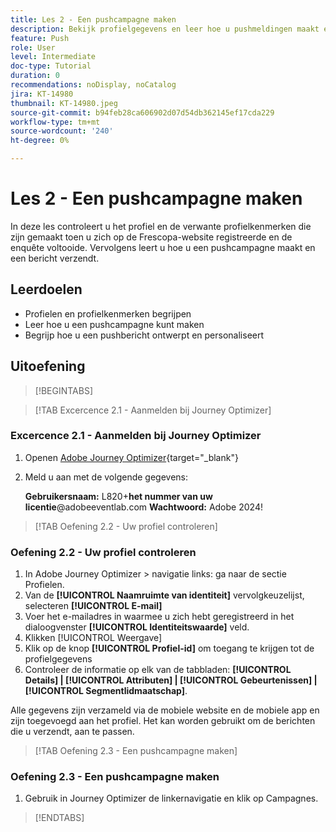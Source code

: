 ```yaml
---
title: Les 2 - Een pushcampagne maken
description: Bekijk profielgegevens en leer hoe u pushmeldingen maakt en verzendt in Journey Optimizer.
feature: Push
role: User
level: Intermediate
doc-type: Tutorial
duration: 0
recommendations: noDisplay, noCatalog
jira: KT-14980
thumbnail: KT-14980.jpeg
source-git-commit: b94feb28ca606902d07d54db362145ef17cda229
workflow-type: tm+mt
source-wordcount: '240'
ht-degree: 0%

---
```



# Les 2 - Een pushcampagne maken

In deze les controleert u het profiel en de verwante profielkenmerken die zijn gemaakt toen u zich op de Frescopa-website registreerde en de enquête voltooide. Vervolgens leert u hoe u een pushcampagne maakt en een bericht verzendt.

## Leerdoelen

* Profielen en profielkenmerken begrijpen
* Leer hoe u een pushcampagne kunt maken
* Begrijp hoe u een pushbericht ontwerpt en personaliseert

## Uitoefening

>[!BEGINTABS]

>[!TAB Excercence 2.1 - Aanmelden bij Journey Optimizer]

### Excercence 2.1 - Aanmelden bij Journey Optimizer

1. Openen [Adobe Journey Optimizer](https://experience.adobe.com/#/@techmarketingdemos/sname:summit-ajo-lab/journey-optimizer/home){target="_blank"}
2. Meld u aan met de volgende gegevens:

   **Gebruikersnaam:**   L820+**het nummer van uw licentie**@adobeeventlab.com
   **Wachtwoord:**   Adobe 2024!

>[!TAB Oefening 2.2 - Uw profiel controleren]

### Oefening 2.2 - Uw profiel controleren

1. In Adobe Journey Optimizer > navigatie links: ga naar de sectie Profielen.
2. Van de **[!UICONTROL Naamruimte van identiteit]** vervolgkeuzelijst, selecteren **[!UICONTROL E-mail]**
3. Voer het e-mailadres in waarmee u zich hebt geregistreerd in het dialoogvenster **[!UICONTROL Identiteitswaarde]** veld.
4. Klikken [!UICONTROL Weergave]
5. Klik op de knop **[!UICONTROL Profiel-id]** om toegang te krijgen tot de profielgegevens
6. Controleer de informatie op elk van de tabbladen: **[!UICONTROL Details] | [!UICONTROL Attributen] | [!UICONTROL Gebeurtenissen] | [!UICONTROL Segmentlidmaatschap]**.

Alle gegevens zijn verzameld via de mobiele website en de mobiele app en zijn toegevoegd aan het profiel. Het kan worden gebruikt om de berichten die u verzendt, aan te passen.

>[!TAB Oefening 2.3 - Een pushcampagne maken]

### Oefening 2.3 - Een pushcampagne maken

1. Gebruik in Journey Optimizer de linkernavigatie en klik op Campagnes.

>[!ENDTABS]

